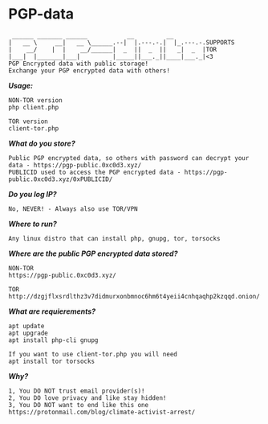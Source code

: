# PGP-data
```
 ______ _______ ______           __         __         
|   __ \     __|   __ \______.--|  |.---.-.|  |_.---.-.SUPPORTS
|    __/    |  |    __/______|  _  ||  _  ||   _|  _  |TOR
|___|  |_______|___|         |_____||___._||____|___._|<3
PGP Encrypted data with public storage! 
Exchange your PGP encrypted data with others!
```

***Usage:***
```
NON-TOR version
php client.php

TOR version
client-tor.php
```

***What do you store?***
```
Public PGP encrypted data, so others with password can decrypt your data - https://pgp-public.0xc0d3.xyz/
PUBLICID used to access the PGP encrypted data - https://pgp-public.0xc0d3.xyz/0xPUBLICID/
```

***Do you log IP?***
```
No, NEVER! - Always also use TOR/VPN
```

***Where to run?***
```
Any linux distro that can install php, gnupg, tor, torsocks
```

***Where are the public PGP encrypted data stored?***
```
NON-TOR
https://pgp-public.0xc0d3.xyz/

TOR
http://dzgjflxsrdlthz3v7didmurxonbmnoc6hm6t4yeii4cnhqaqhp2kzqqd.onion/
```

***What are requierements?***
```
apt update
apt upgrade
apt install php-cli gnupg

If you want to use client-tor.php you will need
apt install tor torsocks
```

***Why?***
```
1, You DO NOT trust email provider(s)!
2, You DO love privacy and like stay hidden!
3, You DO NOT want to end like this one https://protonmail.com/blog/climate-activist-arrest/
```
